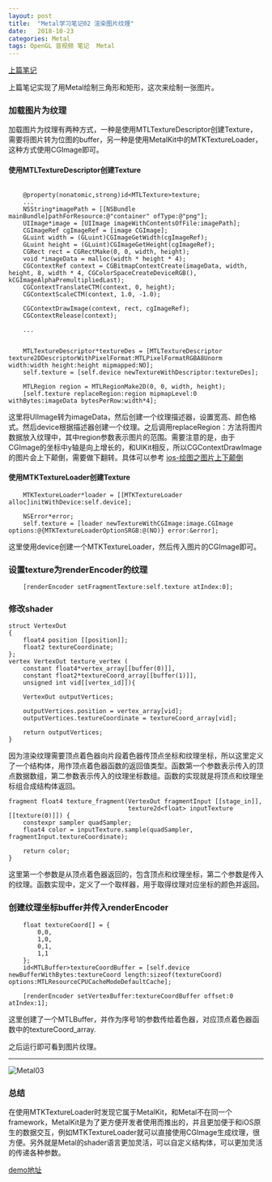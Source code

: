```yaml
---
layout: post  
title:  "Metal学习笔记02 渲染图片纹理"  
date:   2018-10-23  
categories: Metal
tags: OpenGL 音视频 笔记  Metal
---
```

[上篇笔记](https://kof97500.github.io/metal/2018/10/21/Metal01/)

上篇笔记实现了用Metal绘制三角形和矩形，这次来绘制一张图片。

### 加载图片为纹理

加载图片为纹理有两种方式，一种是使用MTLTextureDescriptor创建Texture，需要将图片转为位图的buffer，另一种是使用MetalKit中的MTKTextureLoader，这种方式使用CGImage即可。

#### 使用MTLTextureDescriptor创建Texture

```objc

	@property(nonatomic,strong)id<MTLTexture>texture;
	...
	NSString*imagePath = [[NSBundle mainBundle]pathForResource:@"container" ofType:@"png"];
    UIImage*image = [UIImage imageWithContentsOfFile:imagePath];
    CGImageRef cgImageRef = [image CGImage];
    GLuint width = (GLuint)CGImageGetWidth(cgImageRef);
    GLuint height = (GLuint)CGImageGetHeight(cgImageRef);
    CGRect rect = CGRectMake(0, 0, width, height);
    void *imageData = malloc(width * height * 4);
    CGContextRef context = CGBitmapContextCreate(imageData, width, height, 8, width * 4, CGColorSpaceCreateDeviceRGB(), kCGImageAlphaPremultipliedLast);
    CGContextTranslateCTM(context, 0, height);
    CGContextScaleCTM(context, 1.0, -1.0);
    
    CGContextDrawImage(context, rect, cgImageRef);
    CGContextRelease(context);
	
	...
	
	
	MTLTextureDescriptor*textureDes = [MTLTextureDescriptor texture2DDescriptorWithPixelFormat:MTLPixelFormatRGBA8Unorm width:width height:height mipmapped:NO];
    self.texture = [self.device newTextureWithDescriptor:textureDes];
	
	MTLRegion region = MTLRegionMake2D(0, 0, width, height);
    [self.texture replaceRegion:region mipmapLevel:0 withBytes:imageData bytesPerRow:width*4];
```
这里将UIImage转为imageData，然后创建一个纹理描述器，设置宽高、颜色格式。然后device根据描述器创建一个纹理。之后调用replaceRegion：方法将图片数据放入纹理中，其中region参数表示图片的范围。需要注意的是，由于CGImage的坐标中y轴是向上增长的，和UIKit相反，所以CGContextDrawImage的图片会上下颠倒，需要做下翻转。具体可以参考 [ios-绘图之图片上下颠倒](https://blog.csdn.net/jkxiaoxue1218/article/details/50590267)

#### 使用MTKTextureLoader创建Texture

```objc
    MTKTextureLoader*loader = [[MTKTextureLoader alloc]initWithDevice:self.device];

    NSError*error;
    self.texture = [loader newTextureWithCGImage:image.CGImage options:@{MTKTextureLoaderOptionSRGB:@(NO)} error:&error];

```
这里使用device创建一个MTKTextureLoader，然后传入图片的CGImage即可。

### 设置texture为renderEncoder的纹理

```objc
	[renderEncoder setFragmentTexture:self.texture atIndex:0];
```

### 修改shader

```objc
struct VertexOut
{
    float4 position [[position]];
    float2 textureCoordinate;
};
vertex VertexOut texture_vertex (
    constant float4*vertex_array[[buffer(0)]],
    constant float2*textureCoord_array[[buffer(1)]],
    unsigned int vid[[vertex_id]]){

    VertexOut outputVertices;

    outputVertices.position = vertex_array[vid];
    outputVertices.textureCoordinate = textureCoord_array[vid];

    return outputVertices;
}
```
因为渲染纹理需要顶点着色器向片段着色器传顶点坐标和纹理坐标，所以这里定义了一个结构体，用作顶点着色器函数的返回值类型。函数第一个参数表示传入的顶点数据数组，第二参数表示传入的纹理坐标数组。函数的实现就是将顶点和纹理坐标组合成结构体返回。

```objc
fragment float4 texture_fragment(VertexOut fragmentInput [[stage_in]],
                                 texture2d<float> inputTexture [[texture(0)]]) {
    constexpr sampler quadSampler;
    float4 color = inputTexture.sample(quadSampler, fragmentInput.textureCoordinate);

    return color;
}
```
这里第一个参数是从顶点着色器返回的，包含顶点和纹理坐标，第二个参数是传入的纹理。函数实现中，定义了一个取样器，用于取得纹理对应坐标的颜色并返回。

### 创建纹理坐标buffer并传入renderEncoder

```objc
	float textureCoord[] = {
        0,0,
        1,0,
        0,1,
        1,1
    };
    id<MTLBuffer>textureCoordBuffer = [self.device newBufferWithBytes:textureCoord length:sizeof(textureCoord) options:MTLResourceCPUCacheModeDefaultCache];
    
    [renderEncoder setVertexBuffer:textureCoordBuffer offset:0 atIndex:1];
```
这里创建了一个MTLBuffer，并作为序号1的参数传给着色器，对应顶点着色器函数中的textureCoord\_array.


之后运行即可看到图片纹理。  


----------
![Metal03](https://i.loli.net/2019/06/18/5d07c196a841928080.jpg)

### 总结
在使用MTKTextureLoader时发现它属于MetalKit，和Metal不在同一个framework，MetalKit是为了更方便开发者使用而推出的，并且更加便于和iOS原生的数据交互，例如MTKTextureLoader就可以直接使用CGImage生成纹理，很方便。另外就是Metal的shader语言更加灵活，可以自定义结构体，可以更加灵活的传递各种参数。

[demo地址](https://github.com/kof97500/OpenGLIOSDemo/tree/master/Metal/MetalDemo02)